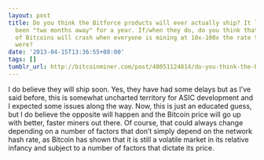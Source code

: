```yaml
---
layout: post
title: Do you think the Bitforce products will ever actually ship? It looks like they've
  been "two months away" for a year. If/when they do, do you think that the value
  of Bitcoins will crash when everyone is mining at 10x-100x the rate that they previously
  were?
date: '2013-04-15T13:36:55+08:00'
tags: []
tumblr_url: http://bitcoinminer.com/post/48051124814/do-you-think-the-bitforce-products-will-ever
---
```

I do believe they will ship soon. Yes, they have had some delays but as I’ve said before, this is somewhat uncharted territory for ASIC development and I expected some issues along the way. Now, this is just an educated guess, but I do believe the opposite will happen and the Bitcoin price will go up with better, faster miners out there. Of course, that could always change depending on a number of factors that don’t simply depend on the network hash rate, as Bitcoin has shown that it is still a volatile market in its relative infancy and subject to a number of factors that dictate its price.
